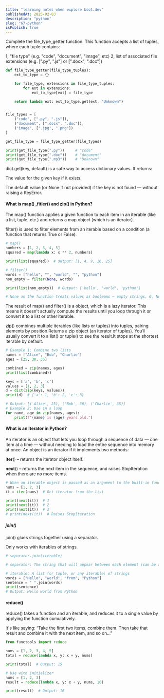 ```yaml
---
title: "learning notes when explore boot.dev"
publishedAt: 2025-02-03
description: "python"
slug: "67-python"
isPublish: true
---
```


Complete the file_type_getter function. This function accepts a list of tuples, where each tuple contains:

1, "file type" (e.g. "code", "document", "image", etc)
2, list of associated file extensions (e.g. [".py", ".js"] or [".docx", ".doc"])

```py
def file_type_getter(file_type_tuples):
    ext_to_type = {}

    for file_type, extensions in file_type_tuples:
        for ext in extensions:
            ext_to_type[ext] = file_type

    return lambda ext: ext_to_type.get(ext, "Unknown")


file_types = [
    ("code", [".py", ".js"]),
    ("document", [".docx", ".doc"]),
    ("image", [".jpg", ".png"])
]

get_file_type = file_type_getter(file_types)

print(get_file_type(".py"))     # "code"
print(get_file_type(".doc"))    # "document"
print(get_file_type(".mp3"))    # "Unknown"


```
dict.get(key, default) is a safe way to access dictionary values. It returns:

The value for the given key if it exists.

The default value (or None if not provided) if the key is not found — without raising a KeyError.

#### What is map() ,fitler()  and zip() in Python?
The map() function applies a given function to each item in an iterable (like a list, tuple, etc.) and returns a map object (which is an iterator).

filter() is used to filter elements from an iterable based on a condition (a function that returns True or False).


```py
# map()
numbers = [1, 2, 3, 4, 5]
squared = map(lambda x: x ** 2, numbers)

print(list(squared))  # Output: [1, 4, 9, 16, 25]

# filter()
words = ["hello", "", "world", "", "python"]
non_empty = filter(None, words)

print(list(non_empty))  # Output: ['hello', 'world', 'python']

# None as the function treats values as booleans — empty strings, 0, None, etc. are considered False.

```
The result of map() and filter() is a object, which is a lazy iterator. This means it doesn't actually compute the results until you loop through it or convert it to a list or other iterable.

zip() combines multiple iterables (like lists or tuples) into tuples, pairing elements by position.Returns a zip object (an iterator of tuples). You’ll usually convert it to a list() or tuple() to see the result.It stops at the shortest iterable by default.
```py
# Example 1: Combine two lists
names = ["Alice", "Bob", "Charlie"]
ages = [25, 30, 35]

combined = zip(names, ages)
print(list(combined))

keys = ['a', 'b', 'c']
values = [1, 2, 3]
d = dict(zip(keys, values))
print(d)  # {'a': 1, 'b': 2, 'c': 3}

# Output: [('Alice', 25), ('Bob', 30), ('Charlie', 35)]
# Example 2: Use in a loop
for name, age in zip(names, ages):
    print(f"{name} is {age} years old.")


```

#### What is an Iterator in Python?
An iterator is an object that lets you loop through a sequence of data — one item at a time — without needing to load the entire sequence into memory at once.
An object is an iterator if it implements two methods:

__iter__() – returns the iterator object itself.

__next__() – returns the next item in the sequence, and raises StopIteration when there are no more items.
```py
# When an iterable object is passed as an argument to the built-in function iter(), it returns an iterator for the object.
nums = [1, 2, 3]
it = iter(nums)  # Get iterator from the list

print(next(it))  # 1
print(next(it))  # 2
print(next(it))  # 3
# print(next(it))  # Raises StopIteration

```
##### join()
join() glues strings together using a separator.

Only works with iterables of strings.
```py
# separator.join(iterable)

# separator: The string that will appear between each element (can be a space, comma, newline, etc.)

# iterable: A list (or tuple, or any iterable) of strings
words = ["Hello", "world", "from", "Python"]
sentence = " ".join(words)
print(sentence)
# Output: Hello world from Python

```
#### reduce()
reduce() takes a function and an iterable, and reduces it to a single value by applying the function cumulatively.

It's like saying: “Take the first two items, combine them. Then take that result and combine it with the next item, and so on…”
```py
from functools import reduce

nums = [1, 2, 3, 4, 5]
total = reduce(lambda x, y: x + y, nums)

print(total)  # Output: 15

# Use with initializer
nums = [1, 2, 3]
result = reduce(lambda x, y: x + y, nums, 10)

print(result)  # Output: 16


```